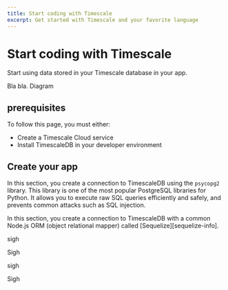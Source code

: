 ```yaml
---
title: Start coding with Timescale
excerpt: Get started with Timescale and your favorite language
---
```


# Start coding with Timescale

Start using data stored in your Timescale database in your app.

Bla bla. Diagram

## prerequisites

To follow this page, you must either:

* Create a Timescale Cloud service
* Install TimescaleDB in your developer environment

## Create your app

<Tabs label="Start Coding">

<Tab title="Python">

In this section, you create a connection to TimescaleDB using the `psycopg2`
library. This library is one of the most popular PostgreSQL libraries for
Python. It allows you to execute raw SQL queries efficiently and safely, and
prevents common attacks such as SQL injection.

</Tab>

<Tab title="Node.js">

In this section, you create a connection to TimescaleDB with a common Node.js
ORM (object relational mapper) called [Sequelize][sequelize-info].

</Tab>

<Tab title="Ruby">

sigh

</Tab>

<Tab title="Go">

Sigh

</Tab>

<Tab title="Java">

sigh

</Tab>

<Tab title=".NET">

Sigh

</Tab>

</Tabs>
